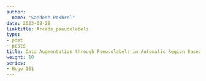 ```yaml
---
author:
  name: "Sandesh Pokhrel"
date: 2023-08-29
linktitle: Arcade_pseudolabels
type:
- post
- posts
title: Data Augmentation through Pseudolabels in Automatic Region Based Coronary Artery Segmentation for Disease Diagnosis (2023 arxiv. preprint)
weight: 10
series:
- Hugo 101
---
```



